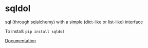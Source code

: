 # sqldol

sql (through sqlalchemy) with a simple (dict-like or list-like) interface

To install:	```pip install sqldol```

[Documentation](https://i2mint.github.io/sqldol/)
